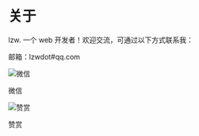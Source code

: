 # 关于

lzw. 一个 web 开发者！欢迎交流，可通过以下方式联系我：

邮箱：lzwdot#qq.com 

<div className="row">  
  <div className="col col--6">
    <div className="card">
      <div className="card__image">
        <img 
            src="/images/wx-qrcode.webp"
            style={{height:'250px'}}
            alt="微信"
          />
      </div>
      <div className="card__body">
        <p>微信</p>
      </div>
    </div>   
  </div>
  <div className="col col--6">
    <div className="card">
      <div className="card__image">
        <img 
            src="/images/wx-sponsor.webp"
            style={{height:'250px'}}
            alt="赞赏"
          />
      </div>
      <div className="card__body">
        <p>赞赏</p>
      </div>
    </div>   
  </div>
</div>